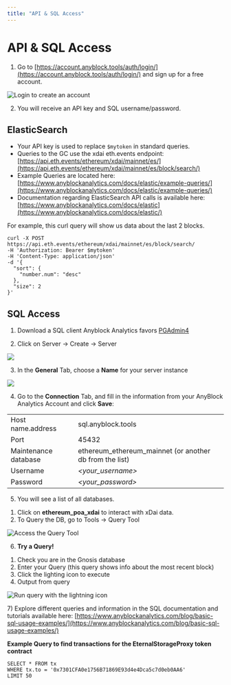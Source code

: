```yaml
---
title: "API & SQL Access"
---
```


# API & SQL Access

1) Go to [https://account.anyblock.tools/auth/login/](https://account.anyblock.tools/auth/login/) and sign up for a free account.

![Login to create an account](/img/tools/anyblock/aa-free-acct.png)

2) You will receive an API key and SQL username/password.

## ElasticSearch

* Your API key is used to replace `$mytoken` in standard queries.&#x20;
* Queries to the GC use the xdai eth.events endpoint:   [https://api.eth.events/ethereum/xdai/mainnet/es/](https://api.eth.events/ethereum/xdai/mainnet/es/block/search/)
* Example Queries are located here: [https://www.anyblockanalytics.com/docs/elastic/example-queries/](https://www.anyblockanalytics.com/docs/elastic/example-queries/)
* Documentation regarding ElasticSearch API calls is available here: [https://www.anyblockanalytics.com/docs/elastic](https://www.anyblockanalytics.com/docs/elastic/)

For example, this curl query will show us data about the last 2 blocks.

```
curl -X POST
https://api.eth.events/ethereum/xdai/mainnet/es/block/search/
-H 'Authorization: Bearer $mytoken'
-H 'Content-Type: application/json'
-d '{
  "sort": {
    "number.num": "desc"
  },
  "size": 2
}'
```

## SQL Access

1) Download a SQL client Anyblock Analytics favors [PGAdmin4](https://www.pgadmin.org/download/)

2) Click on Server -> Create -> Server

![](/img/tools/anyblock/servers.png)

3) In the **General** Tab, choose a **Name** for your server instance

![](/img/tools/anyblock/xdai-server.png)

4) Go to the **Connection** Tab, and fill in the information from your AnyBlock Analytics Account and click **Save**:

|                      |                                                           |
| -------------------- | --------------------------------------------------------- |
| Host name.address    | sql.anyblock.tools                                        |
| Port                 | 45432                                                     |
| Maintenance database | ethereum\_ethereum\_mainnet (or another db from the list) |
| Username             | _<your\_username>_                                        |
| Password             | _<your\_password>_                                        |

5) You will see a list of all databases.

1. Click on **ethereum_poa_xdai** to interact with xDai data.
2. To Query the DB, go to Tools -> Query Tool

![Access the Query Tool](/img/tools/anyblock/query-tool.png)

6) **Try a Query!**

1. Check you are in the Gnosis database
2. Enter your Query (this query shows info about the most recent block)
3. Click the lighting icon to execute
4. Output from query

![Run query with the lightning icon](/img/tools/anyblock/query.png)

7\) Explore different queries and information in the SQL documentation and tutorials available here: [https://www.anyblockanalytics.com/blog/basic-sql-usage-examples/](https://www.anyblockanalytics.com/blog/basic-sql-usage-examples/)

**Example Query to find transactions for the EternalStorageProxy token contract**

```
SELECT * FROM tx
WHERE tx.to = '0x7301CFA0e1756B71869E93d4e4Dca5c7d0eb0AA6'
LIMIT 50
```